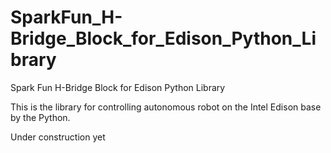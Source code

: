 # SparkFun_H-Bridge_Block_for_Edison_Python_Library
Spark Fun H-Bridge Block for Edison Python Library

This is the library for controlling autonomous robot on the Intel Edison base by the Python.

Under construction yet
